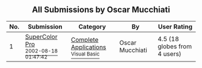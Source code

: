 ﻿<div align="center">

## All Submissions by Oscar Mucchiati

</div>

No.  | Submission | Category | By   | User Rating
---- | ---------- | -------- | ---- | -----------
1 | [SuperColor Pro<br /><sup>2002-08-18 01:47:42</sup>](https://github.com/Planet-Source-Code/oscar-mucchiati-supercolor-pro__1-38059) | [Complete Applications<br /><sup>Visual Basic</sup>](../ByCategory/complete-applications__1-27.md) | Oscar Mucchiati | 4.5 (18 globes from 4 users)
